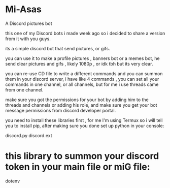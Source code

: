 # Mi-Asas
A Discord pictures bot

this one of my Discord bots i made week ago so i decided to share a version from it with you guys.

its a simple discord bot that send pictures, or gifs.

you can use it to make a profile pictures , banners bot or a memes bot, he send clear pictures and gifs , likely 1080p , or idk tbh but its very clear.


you can re-use CD file to write a different commands and you can summon them in your discord server, i have like 4 commands , you can set all your commands in one channel, or all channels, but for me i use threads came from one channel.

make sure you got the permissions for your bot by adding him to the threads and channels or adding his role, and make sure you get your bot message permissions from discord developer portal.


you need to install these libraries first , for me I'm using Termux so i will tell you to install pip, after making sure you done set up python in your console:

discord.py
discord.ext

# this library to summon your discord token in your main file or miG file:

dotenv
